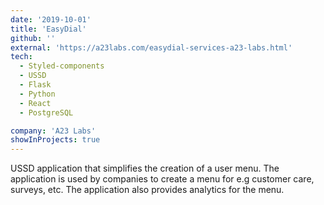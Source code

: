 ```yaml
---
date: '2019-10-01'
title: 'EasyDial'
github: ''
external: 'https://a23labs.com/easydial-services-a23-labs.html'
tech:
  - Styled-components
  - USSD
  - Flask
  - Python
  - React
  - PostgreSQL

company: 'A23 Labs'
showInProjects: true
---
```


USSD application that simplifies the creation of a user menu. The application is used by companies to create a menu for e.g customer care, surveys, etc. The application also provides analytics for the menu.
